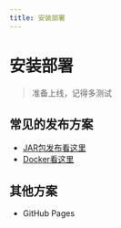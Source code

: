 ```yaml
---
title: 安装部署
---
```


# 安装部署

> 准备上线，记得多测试

## 常见的发布方案

- [JAR包发布看这里](/guide/deploy/jar)
- [Docker看这里](/guide/deploy/docker)

## 其他方案

- GitHub Pages
